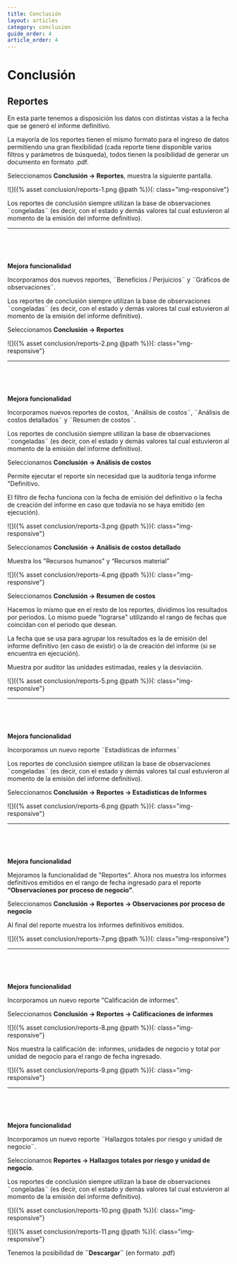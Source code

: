 ```yaml
---
title: Conclusión
layout: articles
category: conclusion
guide_order: 4
article_order: 4
---
```

# Conclusión

## Reportes

En esta parte tenemos a disposición los datos con distintas vistas a la fecha que se generó el informe definitivo.

La mayoría de los reportes tienen el mismo formato para el ingreso de datos permitiendo una gran flexibilidad (cada reporte tiene disponible varios filtros y parámetros de búsqueda), todos tienen la posibilidad de generar un documento en formato .pdf.

Seleccionamos **Conclusión -> Reportes**, muestra la siguiente pantalla.

![]({% asset conclusion/reports-1.png @path %}){: class="img-responsive"}

Los reportes de conclusión siempre utilizan la base de observaciones ¨congeladas¨ (es decir, con el estado y demás valores tal cual estuvieron al momento de la emisión del informe definitivo).

<hr>

&nbsp;

&nbsp;

**Mejora funcionalidad**

Incorporamos dos nuevos reportes, ¨Beneficios / Perjuicios¨ y ¨Gráficos de observaciones¨.

Los reportes de conclusión siempre utilizan la base de observaciones ¨congeladas¨ (es decir, con el estado y demás valores tal cual estuvieron al momento de la emisión del informe definitivo).

Seleccionamos **Conclusión -> Reportes**

![]({% asset conclusion/reports-2.png @path %}){: class="img-responsive"}

<hr>

&nbsp;

&nbsp;

**Mejora funcionalidad**

Incorporamos nuevos reportes de costos, ¨Análisis de costos¨, ¨Análisis de costos detallados¨ y ¨Resumen de costos¨.

Los reportes de conclusión siempre utilizan la base de observaciones ¨congeladas¨ (es decir, con el estado y demás valores tal cual estuvieron al momento de la emisión del informe definitivo).

Seleccionamos **Conclusión -> Análisis de costos**

Permite ejecutar el reporte sin necesidad que la auditoría tenga informe "Definitivo.

El filtro de fecha funciona con la fecha de emisión del definitivo o la fecha de creación del informe en caso que todavía no se haya emitido (en ejecución).

![]({% asset conclusion/reports-3.png @path %}){: class="img-responsive"}

Seleccionamos **Conclusión -> Análisis de costos detallado**

Muestra los "Recursos humanos" y “Recursos material”

![]({% asset conclusion/reports-4.png @path %}){: class="img-responsive"}

Seleccionamos **Conclusión -> Resumen de costos**

Hacemos lo mismo que en el resto de los reportes, dividimos los resultados por periodos. Lo mismo puede "lograrse" utilizando el rango de fechas que coincidan con el periodo que desean.

La fecha que se usa para agrupar los resultados es la de emisión del informe definitivo (en caso de existir) o la de creación del informe (si se encuentra en ejecución).

Muestra por auditor las unidades estimadas, reales y la desviación.

![]({% asset conclusion/reports-5.png @path %}){: class="img-responsive"}

<hr>

&nbsp;

&nbsp;

**Mejora funcionalidad**

Incorporamos un nuevo reporte ¨Estadísticas de informes¨

Los reportes de conclusión siempre utilizan la base de observaciones ¨congeladas¨ (es decir, con el estado y demás valores tal cual estuvieron al momento de la emisión del informe definitivo).

Seleccionamos **Conclusión -> Reportes -> Estadísticas de Informes**

![]({% asset conclusion/reports-6.png @path %}){: class="img-responsive"}

<hr>

&nbsp;

&nbsp;

**Mejora funcionalidad**

Mejoramos la funcionalidad de "Reportes". Ahora nos muestra los informes definitivos emitidos en el rango de fecha ingresado para el reporte **“Observaciones por proceso de negocio”**.

Seleccionamos **Conclusión -> Reportes -> Observaciones por proceso de negocio**

Al final del reporte muestra los informes definitivos emitidos.

![]({% asset conclusion/reports-7.png @path %}){: class="img-responsive"}

<hr>

&nbsp;

&nbsp;

**Mejora funcionalidad**

Incorporamos un nuevo reporte "Calificación de informes".

Seleccionamos **Conclusión -> Reportes -> Calificaciones de informes**

![]({% asset conclusion/reports-8.png @path %}){: class="img-responsive"}

Nos muestra la calificación de: informes, unidades de negocio y total por unidad de negocio para el rango de fecha ingresado.

![]({% asset conclusion/reports-9.png @path %}){: class="img-responsive"}

<hr>

&nbsp;

&nbsp;

**Mejora funcionalidad**

Incorporamos un nuevo reporte ¨Hallazgos totales por riesgo y unidad de negocio¨.

Seleccionamos **Reportes -> Hallazgos totales por riesgo y unidad de negocio**.

Los reportes de conclusión siempre utilizan la base de observaciones ¨congeladas¨ (es decir, con el estado y demás valores tal cual estuvieron al momento de la emisión del informe definitivo).

![]({% asset conclusion/reports-10.png @path %}){: class="img-responsive"}

![]({% asset conclusion/reports-11.png @path %}){: class="img-responsive"}

Tenemos la posibilidad de **¨Descargar¨** (en formato .pdf)

